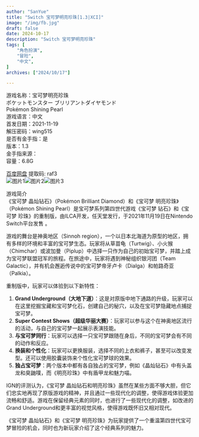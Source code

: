 ```yaml
---
author: "SanYue"
title: "Switch 宝可梦明亮珍珠[1.3|XCI]"
image: "/img/fb.jpg"
draft: false
date: 2024-10-17
description: "Switch 宝可梦明亮珍珠"
tags: [
    "角色扮演",
    "冒险",
    "中文",
]
archives: ["2024/10/17"]

---
```


游戏名称：宝可梦明亮珍珠  
ポケットモンスター ブリリアントダイヤモンド  
Pokémon Shining Pearl  
游戏语言：中文  
首发日期：2021-11-19  
解压密码：wing515  
是否有金手指：是  
版本：1.3  
金手指来源：  
容量：6.8G

[百度网盘](https://pan.baidu.com/s/1icKFSMRmIL_59mFplvlYzg) 提取码: raf3  
![图片1](/img/af43ccf97ca3479d928f3a7088a7c503.jpeg)![图片2](/img/unnamed.jpg)![图片3](/img/w700d1q75cms.jpg)  

游戏简介  
《宝可梦 晶灿钻石》（Pokémon Brilliant Diamond）和《宝可梦 明亮珍珠》（Pokémon Shining Pearl）是宝可梦系列第四世代游戏《宝可梦 钻石》和《宝可梦 珍珠》的重制版，由ILCA开发，任天堂发行，于2021年11月19日在Nintendo Switch平台发售 。

游戏的舞台是神奥地区（Sinnoh region），一个以日本北海道为原型的地区，拥有多样的环境和丰富的宝可梦生态。玩家将从草苗龟（Turtwig）、小火猴（Chimchar）或波加曼（Piplup）中选择一只作为自己的初始宝可梦，并踏上成为宝可梦联盟冠军的旅程。在旅途中，玩家将遇到神秘组织银河团（Team Galactic），并有机会邂逅传说中的宝可梦帝牙卢卡（Dialga）和帕路奇亚（Palkia）。

重制版中，玩家可以体验到以下新特性：
1. **Grand Underground（大地下道）**：这是对原版中地下通路的升级，玩家可以在这里挖掘宝藏和宝可梦化石，创建自己的秘穴，以及在宝可梦隐藏地点捕捉宝可梦。
2. **Super Contest Shows（超级华丽大赛）**：玩家可以参与这个在神奥地区流行的活动，与自己的宝可梦一起展示表演技能。
3. **与宝可梦同行**：玩家可以选择一只宝可梦跟随在身后，不同的宝可梦会有不同的动作和反应。
4. **换装和个性化**：玩家可以更换服装，选择不同的上衣和裤子，甚至可以改变发型。还可以使用胶囊装饰来个性化宝可梦球的效果。
5. **独占宝可梦**：两个版本中都有各自独占的宝可梦，例如《晶灿钻石》中有头盖龙和臭鼬噗，而《明亮珍珠》中有盾甲龙和魅力喵。

IGN的评测认为，《宝可梦 晶灿钻石和明亮珍珠》虽然在某些方面不够大胆，但它们忠实地再现了原版游戏的精神，并且通过一些现代化的调整，使得游戏体验更加流畅和舒适。游戏在保留经典元素的同时，也进行了一些现代化的调整，如改进的Grand Underground和更丰富的视觉风格，使得游戏既怀旧又相对现代。

《宝可梦 晶灿钻石》和《宝可梦 明亮珍珠》为玩家提供了一个重温第四世代宝可梦冒险的机会，同时也为新玩家介绍了这个经典系列的魅力。

